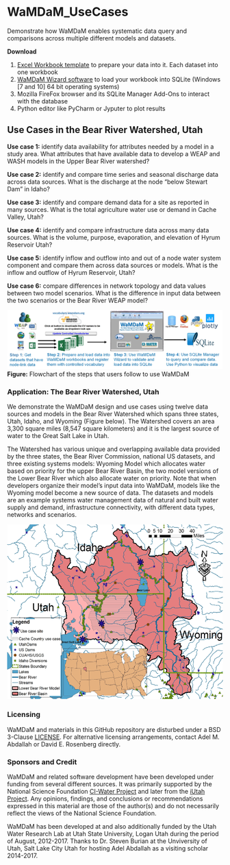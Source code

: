 # WaMDaM_UseCases
Demonstrate how WaMDaM enables systematic data query and comparisons across multiple different models and datasets. 

**Download**
1. [Excel Workbook template](https://github.com/WamdamProject/WaMDaM_UseCases/raw/master/UseCases_files/0WorkbookTemplates/InputData_Template/WaMDaM_InputData_template.xlsm) to prepare your data into it. Each dataset into one workbook
2. [WaMDaM Wizard software](https://github.com/WamdamProject/WaMDaM_Wizard#download-the-wizard-gui-for-windows-7-and-10-64-bit-operating-systems) to load your workbook into SQLite  (Windows [7 and 10] 64 bit operating systems)
3. Mozilla FireFox browser and its SQLite Manager Add-Ons to interact with the database
4. Python editor like PyCharm or Jyputer to plot results

## Use Cases in the Bear River Watershed, Utah 

**Use case 1:** identify data availability for attributes needed by a model in a study area. 
What attributes that have available data to develop a WEAP and WASH models in the Upper Bear River watershed?




**Use case 2:** identify and compare time series and seasonal discharge data across data sources. 
What is the discharge at the node “below Stewart Dam” in Idaho?




**Use case 3:** identify and compare demand data for a site as reported in many sources.
What is the total agriculture water use or demand in Cache Valley, Utah?



**Use case 4:** identify and compare infrastructure data across many data sources. 
What is the volume, purpose, evaporation, and elevation of Hyrum Reservoir Utah?



**Use case 5:** identify inflow and outflow into and out of a node water system component and compare them across data sources or models.
What is the inflow and outflow of Hyrum Reservoir, Utah? 




**Use case 6:** compare differences in network topology and data values between two model scenarios.
What is the difference in input data between the two scenarios or the Bear River WEAP model?

 
 ![](/UseCases_files/UseWaMDaM_workflow.jpg)
**Figure:** Flowchart of the steps that users follow to use WaMDaM   

### Application: The Bear River Watershed, Utah 
We demonstrate the WaMDaM design and use cases using twelve data sources and models in the Bear River Watershed which spans three states, Utah, Idaho, and Wyoming (Figure below). The Watershed covers an area 3,300 square miles (8,547 square kilometers) and it is the largest source of water to the Great Salt Lake in Utah.    

The Watershed has various unique and overlapping available data provided by the three states, the Bear River Commission, national US datasets, and three existing systems models: Wyoming Model which allocates water based on priority for the upper Bear River Basin, the two model versions of the Lower Bear River which also allocate water on priority. Note that when developers organize their model’s input data into WaMDaM, models like the Wyoming model become a new source of data. The datasets and models are an example systems water management data of natural and built water supply and demand, infrastructure connectivity, with different data types, networks and scenarios. 

<p align="center">
  <img width="528" height="408" src="/UseCases_files/BearWatershed_Presentation.jpg">
</p> 




### Licensing  
WaMDaM and materials in this GitHub repository are disturbed under a BSD 3-Clause [LICENSE](/LICENSE). 
For alternative licensing arrangements, contact Adel M. Abdallah or David E. Rosenberg directly.    


### Sponsors and Credit  
WaMDaM and related software development have been developed under funding from several different sources. It was primarily supported by the National Science Foundation <a href="http://www.nsf.gov/awardsearch/showAward?AWD_ID=1135482" target="_blank">CI-Water Project</a> and later from the <a href="https://www.nsf.gov/awardsearch/showAward?AWD_ID=1208732" target="_blank">iUtah Project</a>. 
Any opinions, findings, and conclusions or recommendations expressed in this material are those of the author(s) and do not necessarily reflect the views of the National Science Foundation.    

WaMDaM has been developed at and also additionally funded by the Utah Water Research Lab at Utah State University, Logan Utah during the period of August, 2012-2017. Thanks to Dr. Steven Burian at the Unviversity of Utah, Salt Lake City Utah for hosting Adel Abdallah as a visiting scholar 2014-2017.  

